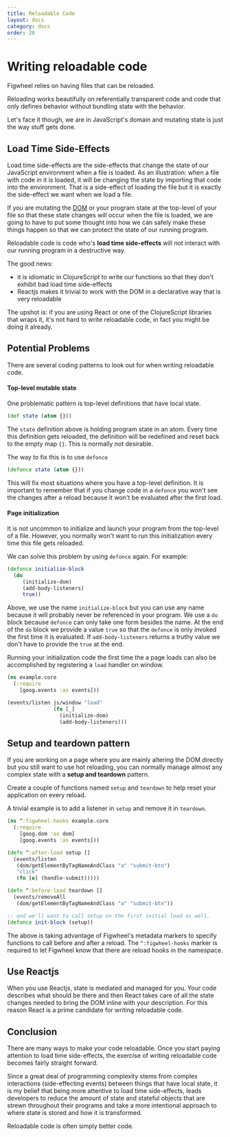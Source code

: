 ```yaml
---
title: Reloadable Code
layout: docs
category: docs
order: 20
---
```


# Writing reloadable code

Figwheel relies on having files that can be reloaded.

Reloading works beautifully on referentially transparent code and
code that only defines behavior without bundling state with the
behavior.

Let's face it though, we are in JavaScript's domain and mutating state
is just the way stuff gets done.

## Load Time Side-Effects

Load time side-effects are the side-effects that change the state of
our JavaScript environment when a file is loaded. As an illustration:
when a file with code in it is loaded, it will be changing the state
by importing that code into the environment. That is a side-effect of
loading the file but it is exactly the side-effect we want when we
load a file.

If you are mutating the [DOM][DOM] or your program state at the
top-level of your file so that these state changes will occur when the
file is loaded, we are going to have to put some thought into how we
can safely make these things happen so that we can protect the state
of our running program.

Reloadable code is code who's **load time side-effects** will not
interact with our running program in a destructive way.

The good news:

* it is idiomatic in ClojureScript to write our functions so that they
  don't exhibit bad load time side-effects
* Reactjs makes it trivial to work with the DOM in a declarative way
  that is very reloadable

The upshot is: if you are using React or one of the ClojureScript
libraries that wraps it, it's not hard to write reloadable code, in
fact you might be doing it already.

## Potential Problems

There are several coding patterns to look out for when writing
reloadable code.

#### Top-level mutable state

One problematic pattern is top-level definitions that have local
state.

```clojure
(def state (atom {}))
```

The `state` definition above is holding program state in an atom.
Every time this definition gets reloaded, the definition will be
redefined and reset back to the empty map `{}`.  This is normally not
desirable.

The way to fix this is to use `defonce`

```clojure
(defonce state (atom {}))
```

This will fix most situations where you have a top-level
definition. It is important to remember that if you change code in a
`defonce` you won't see the changes after a reload because it won't be
evaluated after the first load.

#### Page initialization

It is not uncommon to initialize and launch your program from the
top-level of a file. However, you normally won't want to run this
initialization every time this file gets reloaded.

We can solve this problem by using `defonce` again. For example:

```clojure
(defonce initialize-block
  (do
     (initialize-dom)
     (add-body-listeners)
	 true))
```

Above, we use the name `initialize-block` but you can use any name
because it will probably never be referenced in your program. We use a
`do` block because `defonce` can only take one form besides the
name. At the end of the `do` block we provide a value `true` so that
the `defonce` is only invoked the first time it is evaluated. If
`add-body-listeners` returns a truthy value we don't have to provide
the `true` at the end.

Running your initialization code the first time the a page loads can
also be accomplished by registering a `load` handler on window.

```clojure
(ns example.core
  (:require
	[goog.events :as events]))

(events/listen js/window "load"
               (fn [_]
                 (initialize-dom)
                 (add-body-listeners)))
```

## Setup and teardown pattern

If you are working on a page where you are mainly altering the DOM
directly but you still want to use hot reloading, you can normally
manage almost any complex state with a **setup and teardown** pattern.

Create a couple of functions named `setup` and `teardown` to help
reset your application on every reload.

A trivial example is to add a listener in `setup` and remove it in
`teardown`.

```clojure
(ns ^:figwheel-hooks example.core
  (:require
    [goog.dom :as dom]
	[goog.events :as events]))

(defn ^:after-load setup []
  (events/listen
   (dom/getElementByTagNameAndClass "a" "submit-btn")
   "click"
   (fn [e] (handle-submit)))))

(defn ^:before-load teardown []
  (events/removeAll
   (dom/getElementByTagNameAndClass "a" "submit-btn"))

;; and we'll want to call setup on the first initial load as well.
(defonce init-block (setup))
```

The above is taking advantage of Figwheel's metadata markers to
specify functions to call before and after a reload. The
`^:figwheel-hooks` marker is required to let Figwheel know that there
are reload hooks in the namespace.

## Use Reactjs

When you use Reactjs, state is mediated and managed for you. Your code
describes what should be there and then React takes care of all the
state changes needed to bring the DOM inline with your
description. For this reason React is a prime candidate for writing
reloadable code.

## Conclusion

There are many ways to make your code reloadable. Once you start
paying attention to load time side-effects, the exercise of writing
reloadable code becomes fairly straight forward.

Since a great deal of programming complexity stems from complex
interactions (side-effecting events) between things that have local
state, it is my belief that being more attentive to load time
side-effects, leads developers to reduce the amount of state and
stateful objects that are strewn throughout their programs and take a
more intentional approach to where state is stored and how it is
transformed.

Reloadable code is often simply better code.

[DOM]: https://developer.mozilla.org/en-US/docs/Web/API/Document_Object_Model/Introduction
